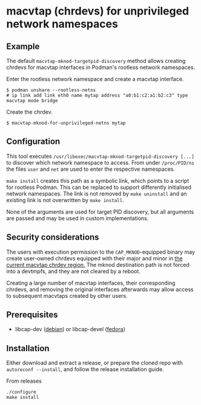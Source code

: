 # macvtap (chrdevs) for unprivileged network namespaces

## Example

The default `macvtap-mknod-targetpid-discovery` method allows creating chrdevs
for macvtap interfaces in Podman's rootless network namespaces.

Enter the rootless network namespace and create a macvtap interface.
```
$ podman unshare --rootless-netns
# ip link add link eth0 name mytap address "a0:b1:c2:a1:b2:c3" type macvtap mode bridge
```

Create the chrdev.
```
$ macvtap-mknod-for-unprivileged-netns mytap
```


## Configuration

This tool executes `/usr/libexec/macvtap-mknod-targetpid-discovery [...]` to
discover which network namespace to access. From under `/proc/PID/ns` the files
`user` and `net` are used to enter the respective namespaces.

`make install` creates this path as a symbolic link, which points to a script
for rootless Podman. This can be replaced to support differently initialised
network namespaces. The link is not removed by `make uninstall` and an existing
link is not overwritten by `make install`.

None of the arguments are used for target PID discovery, but all arguments are
passed and may be used in custom implementations.


## Security considerations

The users with execution permission to the `CAP_MKNOD`-equipped binary may
create user-owned chrdevs equipped with their major and minor in [the current
macvtap chrdev
region.](https://www.kernel.org/doc/html/v6.5/core-api/kernel-api.html#c.register_chrdev_region)
The mknod destination path is not forced into a devtmpfs, and they are not
cleared by a reboot.

Creating a large number of macvtap interfaces, their corresponding chrdevs, and
removing the original interfaces afterwards may allow access to subsequent
macvtaps created by other users.


## Prerequisites

* libcap-dev ([debian](https://packages.debian.org/search?keywords=libcap-dev))
	or libcap-devel
	([fedora](https://packages.fedoraproject.org/pkgs/libcap/libcap-devel/))


## Installation

Either download and extract a release, or prepare the cloned repo with
`autoreconf --install`, and follow the release installation guide.

From releases
```
./configure
make install
```
